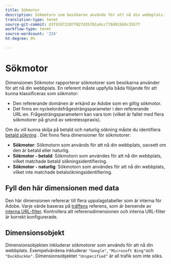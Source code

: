 ```yaml
---
title: Sökmotor
description: Sökmotorn som besökaren använde för att nå din webbplats.
translation-type: tm+mt
source-git-commit: d3f92d72207f027d35f81a4ccf70d01569c3557f
workflow-type: tm+mt
source-wordcount: '224'
ht-degree: 0%

---
```



# Sökmotor

Dimensionen Sökmotor rapporterar sökmotorer som besökarna använder för att nå din webbplats. En referent måste uppfylla båda följande för att kunna klassificeras som sökmotor:

* Den refererande domänen är erkänd av Adobe som en giltig sökmotor.
* Det finns en nyckelordsfrågesträngsparameter i den refererande URL:en. Frågesträngsparametern kan vara tom (vilket är fallet med flera sökmotorer på grund av sekretesspraxis).

Om du vill kunna skilja på betald och naturlig sökning måste du identifiera [betald sökning](/help/admin/admin/paid-search-detection/paid-search-detection.md) . Det finns flera dimensioner för sökmotorer:

* **Sökmotor**: Sökmotorn som används för att nå din webbplats, oavsett om den är betald eller naturlig.
* **Sökmotor - betald**: Sökmotorn som användes för att nå din webbplats, vilket matchade betald sökningsidentifiering.
* **Sökmotor - naturlig**: Sökmotorn som användes för att nå din webbplats, vilket inte matchade betalsökningsidentifiering.

## Fyll den här dimensionen med data

Den här dimensionen refererar till flera uppslagstabeller som är interna för Adobe. Varje värde baseras på [träffens](referrer.md) referens, som är beroende av [interna URL-filter](/help/admin/admin/internal-url-filter-admin.md). Kontrollera att referensdimensionen och interna URL-filter är korrekt konfigurerade.

## Dimensionsobjekt

Dimensionsobjekten inkluderar sökmotorer som används för att nå din webbplats. Exempelvärdena inkluderar `"Google"`, `"Microsoft Bing"`och `"DuckDuckGo"`. Dimensionsobjektet `"Unspecified"` är all trafik som inte söks.
